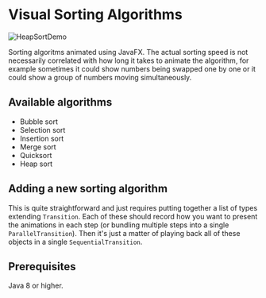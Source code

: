 # Visual Sorting Algorithms

![HeapSortDemo](https://raw.githubusercontent.com/chriszq/VisualSortingAlgorithms/assets/HeapSort_demo.gif "Heap Sort Demo")

Sorting algoritms animated using JavaFX. The actual sorting speed is not necessarily correlated with how long it takes to animate the algorithm, for example sometimes it could show numbers being swapped one by one or it could show a group of numbers moving simultaneously.

## Available algorithms
- Bubble sort
- Selection sort
- Insertion sort
- Merge sort
- Quicksort
- Heap sort

## Adding a new sorting algorithm
This is quite straightforward and just requires putting together a list of types extending `Transition`. Each of these should record how you want to present the animations in each step (or bundling multiple steps into a single `ParallelTransition`). Then it's just a matter of playing back all of these objects in a single `SequentialTransition`.

## Prerequisites
Java 8 or higher.
